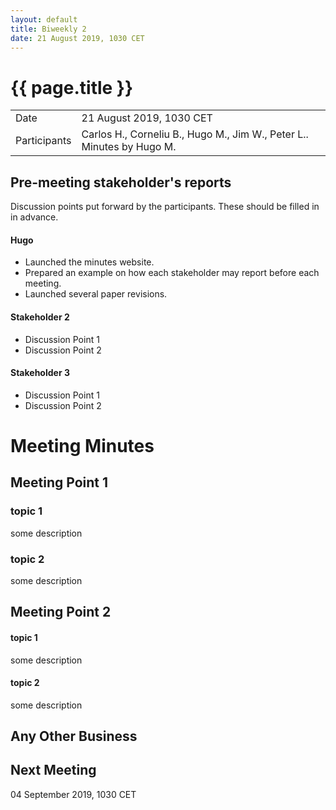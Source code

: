 ```yaml
---
layout: default
title: Biweekly 2
date: 21 August 2019, 1030 CET
---
```


<script src="https://code.jquery.com/jquery-1.11.1.min.js">
</script>
<script src="/javascripts/edit.js"></script>
<script>setEditButonNm();</script>

# {{ page.title }}

|||
|---|---|
| Date | 21 August 2019, 1030 CET |
| Participants | Carlos H., Corneliu B., Hugo M., Jim W., Peter L.. Minutes by Hugo M.|


## Pre-meeting stakeholder's reports

Discussion points put forward by the participants. These should be filled in in  advance.

<!-- Please keep in mind that the minutes are publicly available, and that
private information must be stored elsewhere.  -->

#### Hugo
* Launched the minutes website.
* Prepared an example on how each stakeholder may report before each meeting.
* Launched several paper revisions.

#### Stakeholder 2
* Discussion Point 1
* Discussion Point 2

#### Stakeholder 3
* Discussion Point 1
* Discussion Point 2


Meeting Minutes
===============

## Meeting Point 1

### topic 1

some description

### topic 2

some description

## Meeting Point 2

#### topic 1

some description

#### topic 2

some description

##  Any Other Business

Next Meeting
------------

04 September 2019, 1030 CET


<div id="edit_page_div"></div>
